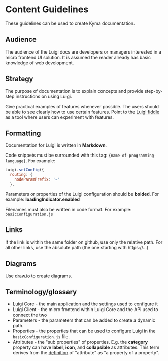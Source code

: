 # Content Guidelines

These guidelines can be used to create Kyma documentation. 

## Audience

The audience of the Luigi docs are developers or managers interested in a micro frontend UI solution. It is assumed the reader already has basic knowledge of web development.  

## Strategy

The purpose of documentation is to explain concepts and provide step-by-step instructions on using Luigi. 

Give practical examples of features whenever possible. The users should be able to see clearly how to use certain features. Point to the [Luigi fiddle](https://fiddle.luigi-project.io/) as a tool where users can experiment with features. 

## Formatting

Documentation for Luigi is written in **Markdown**. 

Code snippets must be surrounded with this tag: ``````{name-of-programming-language}``````. For example: 
```javascript
Luigi.setConfig({
  routing: {
    nodeParamPrefix: '~'
  },
```

Parameters or properties of the Luigi configuration should be **bolded**. For example:
**loadingIndicator.enabled** 

Filenames must also be written in code format. For example: `basicConfiguration.js`

## Links

If the link is within the same folder on github, use only the relative path. For all other links, use the absolute path (the one starting with https://...)

## Diagrams 

Use [draw.io](https://draw.io) to create diagrams. 

## Terminology/glossary 

* Luigi Core - the main application and the settings used to configure it 
* Luigi Client - the micro frontend within Luigi Core and the API used to connect the two 
* Parameters - the parameters that can be added to create a dynamic path.
* Properties - the properties that can be used to configure Luigi in the `basicConfiguration.js` file. 
* Attributes - the "sub properties" of properties. E.g. the **category** property can have **label**, **icon**, and **collapsible** as attributes. This term derives from the [definition](https://en.wikipedia.org/wiki/Attribute_%28computing%29) of "attribute" as "a property of a property". 

